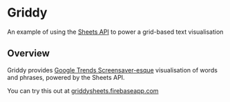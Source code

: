 # Griddy

An example of using the [Sheets API](https://developers.google.com/sheets/api/) to power a grid-based text visualisation

## Overview

Griddy provides [Google Trends Screensaver-esque](https://www.google.com/trends/hottrends/visualize?nrow=3&ncol=4) visualisation of words and phrases, powered by the Sheets API.

You can try this out at [griddysheets.firebaseapp.com](https://griddysheets.firebaseapp)
